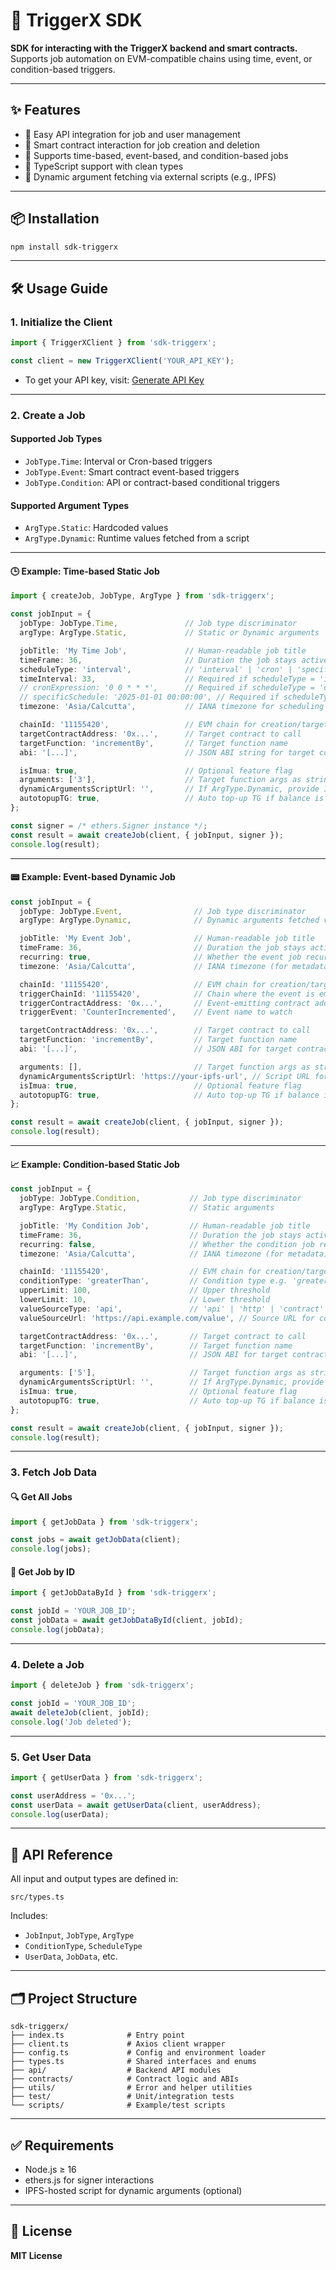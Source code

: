 # 🚀 TriggerX SDK

**SDK for interacting with the TriggerX backend and smart contracts.**  
Supports job automation on EVM-compatible chains using time, event, or condition-based triggers.

---

## ✨ Features

- 🔧 Easy API integration for job and user management
- 🔗 Smart contract interaction for job creation and deletion
- 📅 Supports time-based, event-based, and condition-based jobs
- 🔐 TypeScript support with clean types
- 🧠 Dynamic argument fetching via external scripts (e.g., IPFS)

---

## 📦 Installation

```bash
npm install sdk-triggerx
```

---

## 🛠️ Usage Guide

### 1. Initialize the Client

```ts
import { TriggerXClient } from 'sdk-triggerx';

const client = new TriggerXClient('YOUR_API_KEY');
```

- To get your API key, visit: [Generate API Key](https://app.triggerx.network/generate-api)

---

### 2. Create a Job

#### Supported Job Types

- `JobType.Time`: Interval or Cron-based triggers
- `JobType.Event`: Smart contract event-based triggers
- `JobType.Condition`: API or contract-based conditional triggers

#### Supported Argument Types

- `ArgType.Static`: Hardcoded values
- `ArgType.Dynamic`: Runtime values fetched from a script

---

#### 🕒 Example: Time-based Static Job

```ts
import { createJob, JobType, ArgType } from 'sdk-triggerx';

const jobInput = {
  jobType: JobType.Time,               // Job type discriminator
  argType: ArgType.Static,             // Static or Dynamic arguments

  jobTitle: 'My Time Job',             // Human-readable job title
  timeFrame: 36,                       // Duration the job stays active (hours)
  scheduleType: 'interval',            // 'interval' | 'cron' | 'specific'
  timeInterval: 33,                    // Required if scheduleType = 'interval' (seconds)
  // cronExpression: '0 0 * * *',      // Required if scheduleType = 'cron' (CRON string)
  // specificSchedule: '2025-01-01 00:00:00', // Required if scheduleType = 'specific' (datetime)
  timezone: 'Asia/Calcutta',           // IANA timezone for scheduling

  chainId: '11155420',                 // EVM chain for creation/target
  targetContractAddress: '0x...',      // Target contract to call
  targetFunction: 'incrementBy',       // Target function name
  abi: '[...]',                        // JSON ABI string for target contract

  isImua: true,                        // Optional feature flag
  arguments: ['3'],                    // Target function args as strings
  dynamicArgumentsScriptUrl: '',       // If ArgType.Dynamic, provide IPFS/URL here
  autotopupTG: true,                   // Auto top-up TG if balance is low
};

const signer = /* ethers.Signer instance */;
const result = await createJob(client, { jobInput, signer });
console.log(result);
```

---

#### 📟 Example: Event-based Dynamic Job

```ts
const jobInput = {
  jobType: JobType.Event,                // Job type discriminator
  argType: ArgType.Dynamic,              // Dynamic arguments fetched via script

  jobTitle: 'My Event Job',              // Human-readable job title
  timeFrame: 36,                         // Duration the job stays active (hours)
  recurring: true,                       // Whether the event job recurs
  timezone: 'Asia/Calcutta',             // IANA timezone (for metadata)

  chainId: '11155420',                   // EVM chain for creation/target
  triggerChainId: '11155420',            // Chain where the event is emitted
  triggerContractAddress: '0x...',       // Event-emitting contract address
  triggerEvent: 'CounterIncremented',    // Event name to watch

  targetContractAddress: '0x...',        // Target contract to call
  targetFunction: 'incrementBy',         // Target function name
  abi: '[...]',                          // JSON ABI for target contract

  arguments: [],                         // Target function args as strings
  dynamicArgumentsScriptUrl: 'https://your-ipfs-url', // Script URL for dynamic args
  isImua: true,                          // Optional feature flag
  autotopupTG: true,                     // Auto top-up TG if balance is low
};

const result = await createJob(client, { jobInput, signer });
console.log(result);
```

---

#### 📈 Example: Condition-based Static Job

```ts
const jobInput = {
  jobType: JobType.Condition,           // Job type discriminator
  argType: ArgType.Static,              // Static arguments

  jobTitle: 'My Condition Job',         // Human-readable job title
  timeFrame: 36,                        // Duration the job stays active (hours)
  recurring: false,                     // Whether the condition job recurs
  timezone: 'Asia/Calcutta',            // IANA timezone (for metadata)

  chainId: '11155420',                  // EVM chain for creation/target
  conditionType: 'greaterThan',         // Condition type e.g. 'greaterThan'
  upperLimit: 100,                      // Upper threshold
  lowerLimit: 10,                       // Lower threshold
  valueSourceType: 'api',               // 'api' | 'http' | 'contract'
  valueSourceUrl: 'https://api.example.com/value', // Source URL for condition

  targetContractAddress: '0x...',       // Target contract to call
  targetFunction: 'incrementBy',        // Target function name
  abi: '[...]',                         // JSON ABI for target contract

  arguments: ['5'],                     // Target function args as strings
  dynamicArgumentsScriptUrl: '',        // If ArgType.Dynamic, provide IPFS/URL here
  isImua: true,                         // Optional feature flag
  autotopupTG: true,                    // Auto top-up TG if balance is low
};

const result = await createJob(client, { jobInput, signer });
console.log(result);
```

---

### 3. Fetch Job Data

#### 🔍 Get All Jobs

```ts
import { getJobData } from 'sdk-triggerx';

const jobs = await getJobData(client);
console.log(jobs);
```

#### 🔎 Get Job by ID

```ts
import { getJobDataById } from 'sdk-triggerx';

const jobId = 'YOUR_JOB_ID';
const jobData = await getJobDataById(client, jobId);
console.log(jobData);
```

---

### 4. Delete a Job

```ts
import { deleteJob } from 'sdk-triggerx';

const jobId = 'YOUR_JOB_ID';
await deleteJob(client, jobId);
console.log('Job deleted');
```

---

### 5. Get User Data

```ts
import { getUserData } from 'sdk-triggerx';

const userAddress = '0x...';
const userData = await getUserData(client, userAddress);
console.log(userData);
```

---

## 📘 API Reference

All input and output types are defined in:

```
src/types.ts
```

Includes:

- `JobInput`, `JobType`, `ArgType`
- `ConditionType`, `ScheduleType`
- `UserData`, `JobData`, etc.

---

## 🗂️ Project Structure

```
sdk-triggerx/
├── index.ts              # Entry point
├── client.ts             # Axios client wrapper
├── config.ts             # Config and environment loader
├── types.ts              # Shared interfaces and enums
├── api/                  # Backend API modules
├── contracts/            # Contract logic and ABIs
├── utils/                # Error and helper utilities
├── test/                 # Unit/integration tests
└── scripts/              # Example/test scripts
```

---

## ✅ Requirements

- Node.js ≥ 16
- ethers.js for signer interactions
- IPFS-hosted script for dynamic arguments (optional)

---

## 📝 License

**MIT License**

